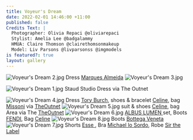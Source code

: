 ```yaml
---
title: Voyeur's Dream
date: 2022-02-01 14:46:00 +11:00
published: false
Credits Text: |
  Photographer: Olivia Repaci @oliviarepaci
  Stylist: Amelia Lee @badgalammy
  HMUA: Claire Thomson @clairethomsonmakeup
  Model: Liv Parsons @livparsonss @imgmodels
is featured?: true
layout: gallery
---
```


![Voyeur's Dream 2.jpg](/uploads/Voyeur's%20Dream%202.jpg)
Dress [Marques Almeida](https://www.instagram.com/marques_almeida/)
![Voyeur's Dream 3.jpg](/uploads/Voyeur's%20Dream%203.jpg)

![Voyeur's Dream 1.jpg](/uploads/Voyeur's%20Dream%201.jpg)
Staud Studio Dress via The Outnet

![Voyeur's Dream 4.jpg](/uploads/Voyeur's%20Dream%204.jpg)
Dress [Tory Burch](https://www.instagram.com/toryburch/), shoes & bracelet [Celine](https://www.instagram.com/celine/), bag [Missoni](https://www.instagram.com/missoni/) via [TheOutnet](https://www.theoutnet.com/en-au/)
![Voyeur's Dream 5.jpg](/uploads/Voyeur's%20Dream%205.jpg)
suit & shoes [Celine](https://www.instagram.com/celine/),  bag Area via The [TheOutnet](https://www.theoutnet.com/en-au/)
![Voyeur's Dream 6.jpg](/uploads/Voyeur's%20Dream%206.jpg)
[ALBUS LUMEN ](https://www.albuslumen.com/)set, Boots [FENDI](https://www.instagram.com/Fendi/), Bag [Celine](https://www.instagram.com/celine/)
![Voyeur's Dream 8.jpg](/uploads/Voyeur's%20Dream%208.jpg)
Boots [Bottega Veneta](https://www.instagram.com/newbottega/)
![Voyeur's Dream 7.jpg](/uploads/Voyeur's%20Dream%207.jpg)
Shorts [Esse ](https://www.instagram.com/esse.studios/), Bra [Michael lo Sordo](https://www.instagram.com/michaellosordo/), Robe [Sir the Label](https://www.instagram.com/sir_thelabel/?hl=en)


